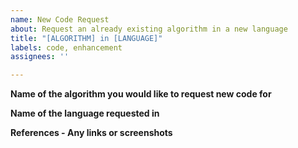```yaml
---
name: New Code Request
about: Request an already existing algorithm in a new language
title: "[ALGORITHM] in [LANGUAGE]"
labels: code, enhancement
assignees: ''

---
```


**Name of the algorithm you would like to request new code for**

**Name of the language requested in**

**References - Any links or screenshots**
